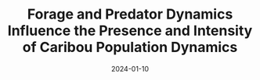 ---
title: Forage and Predator Dynamics Influence the Presence and Intensity of Caribou Population Dynamics 
excerpt: >-
  For my senior honors capstone project, I worked with Dr. T.J.Clark-Wolf and Dr. Aaron Wirsing at the University of Washington. The capstone project culminated in a thesis paper, which was submitted to the UW Department of Environmental and Forest Sciences, and earned me my departmental honors. This project explores the roles of forage availability and predation pressure on caribou population dynamics. 
date: '2024-01-10'
external_url: 'https://chandnir2.github.io/images/Thesis/Chandni_seniorthesis.pdf'
thumb_img_path: images\ImageRetrieval\Screenshot_8-8-2025_11170_.jpeg
thumb_img_alt: image retrieval thumbnail
layout: post
---